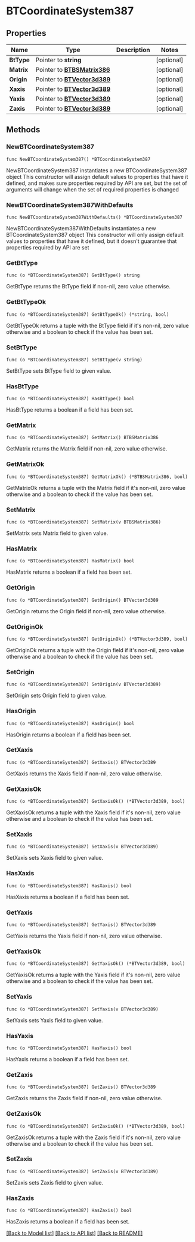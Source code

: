 # BTCoordinateSystem387

## Properties

Name | Type | Description | Notes
------------ | ------------- | ------------- | -------------
**BtType** | Pointer to **string** |  | [optional] 
**Matrix** | Pointer to [**BTBSMatrix386**](BTBSMatrix386.md) |  | [optional] 
**Origin** | Pointer to [**BTVector3d389**](BTVector3d389.md) |  | [optional] 
**Xaxis** | Pointer to [**BTVector3d389**](BTVector3d389.md) |  | [optional] 
**Yaxis** | Pointer to [**BTVector3d389**](BTVector3d389.md) |  | [optional] 
**Zaxis** | Pointer to [**BTVector3d389**](BTVector3d389.md) |  | [optional] 

## Methods

### NewBTCoordinateSystem387

`func NewBTCoordinateSystem387() *BTCoordinateSystem387`

NewBTCoordinateSystem387 instantiates a new BTCoordinateSystem387 object
This constructor will assign default values to properties that have it defined,
and makes sure properties required by API are set, but the set of arguments
will change when the set of required properties is changed

### NewBTCoordinateSystem387WithDefaults

`func NewBTCoordinateSystem387WithDefaults() *BTCoordinateSystem387`

NewBTCoordinateSystem387WithDefaults instantiates a new BTCoordinateSystem387 object
This constructor will only assign default values to properties that have it defined,
but it doesn't guarantee that properties required by API are set

### GetBtType

`func (o *BTCoordinateSystem387) GetBtType() string`

GetBtType returns the BtType field if non-nil, zero value otherwise.

### GetBtTypeOk

`func (o *BTCoordinateSystem387) GetBtTypeOk() (*string, bool)`

GetBtTypeOk returns a tuple with the BtType field if it's non-nil, zero value otherwise
and a boolean to check if the value has been set.

### SetBtType

`func (o *BTCoordinateSystem387) SetBtType(v string)`

SetBtType sets BtType field to given value.

### HasBtType

`func (o *BTCoordinateSystem387) HasBtType() bool`

HasBtType returns a boolean if a field has been set.

### GetMatrix

`func (o *BTCoordinateSystem387) GetMatrix() BTBSMatrix386`

GetMatrix returns the Matrix field if non-nil, zero value otherwise.

### GetMatrixOk

`func (o *BTCoordinateSystem387) GetMatrixOk() (*BTBSMatrix386, bool)`

GetMatrixOk returns a tuple with the Matrix field if it's non-nil, zero value otherwise
and a boolean to check if the value has been set.

### SetMatrix

`func (o *BTCoordinateSystem387) SetMatrix(v BTBSMatrix386)`

SetMatrix sets Matrix field to given value.

### HasMatrix

`func (o *BTCoordinateSystem387) HasMatrix() bool`

HasMatrix returns a boolean if a field has been set.

### GetOrigin

`func (o *BTCoordinateSystem387) GetOrigin() BTVector3d389`

GetOrigin returns the Origin field if non-nil, zero value otherwise.

### GetOriginOk

`func (o *BTCoordinateSystem387) GetOriginOk() (*BTVector3d389, bool)`

GetOriginOk returns a tuple with the Origin field if it's non-nil, zero value otherwise
and a boolean to check if the value has been set.

### SetOrigin

`func (o *BTCoordinateSystem387) SetOrigin(v BTVector3d389)`

SetOrigin sets Origin field to given value.

### HasOrigin

`func (o *BTCoordinateSystem387) HasOrigin() bool`

HasOrigin returns a boolean if a field has been set.

### GetXaxis

`func (o *BTCoordinateSystem387) GetXaxis() BTVector3d389`

GetXaxis returns the Xaxis field if non-nil, zero value otherwise.

### GetXaxisOk

`func (o *BTCoordinateSystem387) GetXaxisOk() (*BTVector3d389, bool)`

GetXaxisOk returns a tuple with the Xaxis field if it's non-nil, zero value otherwise
and a boolean to check if the value has been set.

### SetXaxis

`func (o *BTCoordinateSystem387) SetXaxis(v BTVector3d389)`

SetXaxis sets Xaxis field to given value.

### HasXaxis

`func (o *BTCoordinateSystem387) HasXaxis() bool`

HasXaxis returns a boolean if a field has been set.

### GetYaxis

`func (o *BTCoordinateSystem387) GetYaxis() BTVector3d389`

GetYaxis returns the Yaxis field if non-nil, zero value otherwise.

### GetYaxisOk

`func (o *BTCoordinateSystem387) GetYaxisOk() (*BTVector3d389, bool)`

GetYaxisOk returns a tuple with the Yaxis field if it's non-nil, zero value otherwise
and a boolean to check if the value has been set.

### SetYaxis

`func (o *BTCoordinateSystem387) SetYaxis(v BTVector3d389)`

SetYaxis sets Yaxis field to given value.

### HasYaxis

`func (o *BTCoordinateSystem387) HasYaxis() bool`

HasYaxis returns a boolean if a field has been set.

### GetZaxis

`func (o *BTCoordinateSystem387) GetZaxis() BTVector3d389`

GetZaxis returns the Zaxis field if non-nil, zero value otherwise.

### GetZaxisOk

`func (o *BTCoordinateSystem387) GetZaxisOk() (*BTVector3d389, bool)`

GetZaxisOk returns a tuple with the Zaxis field if it's non-nil, zero value otherwise
and a boolean to check if the value has been set.

### SetZaxis

`func (o *BTCoordinateSystem387) SetZaxis(v BTVector3d389)`

SetZaxis sets Zaxis field to given value.

### HasZaxis

`func (o *BTCoordinateSystem387) HasZaxis() bool`

HasZaxis returns a boolean if a field has been set.


[[Back to Model list]](../README.md#documentation-for-models) [[Back to API list]](../README.md#documentation-for-api-endpoints) [[Back to README]](../README.md)


